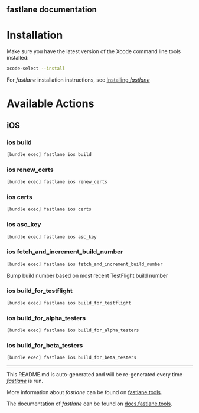 fastlane documentation
----

# Installation

Make sure you have the latest version of the Xcode command line tools installed:

```sh
xcode-select --install
```

For _fastlane_ installation instructions, see [Installing _fastlane_](https://docs.fastlane.tools/#installing-fastlane)

# Available Actions

## iOS

### ios build

```sh
[bundle exec] fastlane ios build
```



### ios renew_certs

```sh
[bundle exec] fastlane ios renew_certs
```



### ios certs

```sh
[bundle exec] fastlane ios certs
```



### ios asc_key

```sh
[bundle exec] fastlane ios asc_key
```



### ios fetch_and_increment_build_number

```sh
[bundle exec] fastlane ios fetch_and_increment_build_number
```

Bump build number based on most recent TestFlight build number

### ios build_for_testflight

```sh
[bundle exec] fastlane ios build_for_testflight
```



### ios build_for_alpha_testers

```sh
[bundle exec] fastlane ios build_for_alpha_testers
```



### ios build_for_beta_testers

```sh
[bundle exec] fastlane ios build_for_beta_testers
```



----

This README.md is auto-generated and will be re-generated every time [_fastlane_](https://fastlane.tools) is run.

More information about _fastlane_ can be found on [fastlane.tools](https://fastlane.tools).

The documentation of _fastlane_ can be found on [docs.fastlane.tools](https://docs.fastlane.tools).
